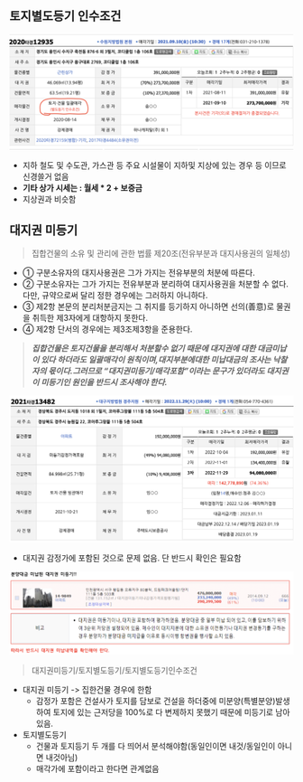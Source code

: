 ## 토지별도등기 인수조건

![1732345841164](images/별도등기등/1732345841164.png)

* 지하 철도 및 수도관, 가스관 등 주요 시설물이 지하및 지상에 있는 경우 등 이므로 신경쓸거 없음
* **기타 상가 시세는 : 월세 * 2 + 보증금**
* 지상권과 비슷함

## 대지권 미등기

> 집합건물의 소유 및 관리에 관한 법률  제20조(전유부분과 대지사용권의 일체성)

* ① 구분소유자의 대지사용권은 그가 가지는 전유부분의 처분에 따른다.
* ② 구분소유자는 그가 가지는 전유부분과 분리하여 대지사용권을 처분할 수 없다. 다만, 규약으로써 달리 정한 경우에는 그러하지 아니하다.
* ③ 제2항 본문의 분리처분금지는 그 취지를 등기하지 아니하면 선의(善意)로 물권을 취득한 제3자에게 대항하지 못한다.
* ④ 제2항 단서의 경우에는 제3조제3항을 준용한다.

> ***집합건물은 토지건물을 분리해서 처분할수 없기 때문에 대지권에 대한 대금미납이 있다 하더라도 일괄매각이 원칙이며,대지부분에대한 미납대금의 조사는 낙찰자의 몫이다.그러므로 “대지권미등기/매각포함”이라는 문구가 있더라도 대지권이 미등기인 원인을 반드시 조사해야 한다.***

![1732347866661](images/별도등기등/1732347866661.png)

* 대지권 감정가에 포함된 것으로 문제 없음. 단 반드시 확인은 필요함

![1732348028629](images/별도등기등/1732348028629.png)

> 대지권미등기/토지별도등기/토지별도등기인수조건

* 대지권 미등기 -> 집한건물 경우에 한함
  * 감정가 포함은 건설사가 토지를 담보로 건설을 하더중에 미분양(특별분양)발생하여 토지에 있는 근저당을 100%로 다 변제하지 못했기 때문에 미등기로 남아 있음.
* 토지별도등기
  * 건물과 토지등기 두 개를 다 띄어서 분석해야함(동일인이면 내것/동일인이 아니면 내것아님)
  * 매각가에 포함이라고 한다면 관계없음
